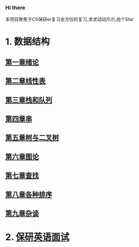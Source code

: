 ### Hi there
本项目聚焦于CS保研er复习全方位的复习,求求动动爪爪,给个Star
# 1. 数据结构
## [第一章绪论](https://www.cnblogs.com/awei040519/articles/19011866)
## [第二章线性表](https://www.cnblogs.com/awei040519/articles/19011888)
## [第三章栈和队列](https://www.cnblogs.com/awei040519/articles/19011984)
## [第四章串](https://www.cnblogs.com/awei040519/articles/19012012)
## [第五章树与二叉树](https://www.cnblogs.com/awei040519/articles/19012014)
## [第六章图论](https://i.cnblogs.com/articles/edit-done;postId=19012038;isPublished=true)
## [第七章查找 ](https://www.cnblogs.com/awei040519/articles/19012046)
## [第八章各种排序](https://www.cnblogs.com/awei040519/articles/19012062)
## [第九章杂谈](https://www.cnblogs.com/awei040519/articles/19012064)

# 2. [保研英语面试](https://www.cnblogs.com/awei040519/articles/19012535)

